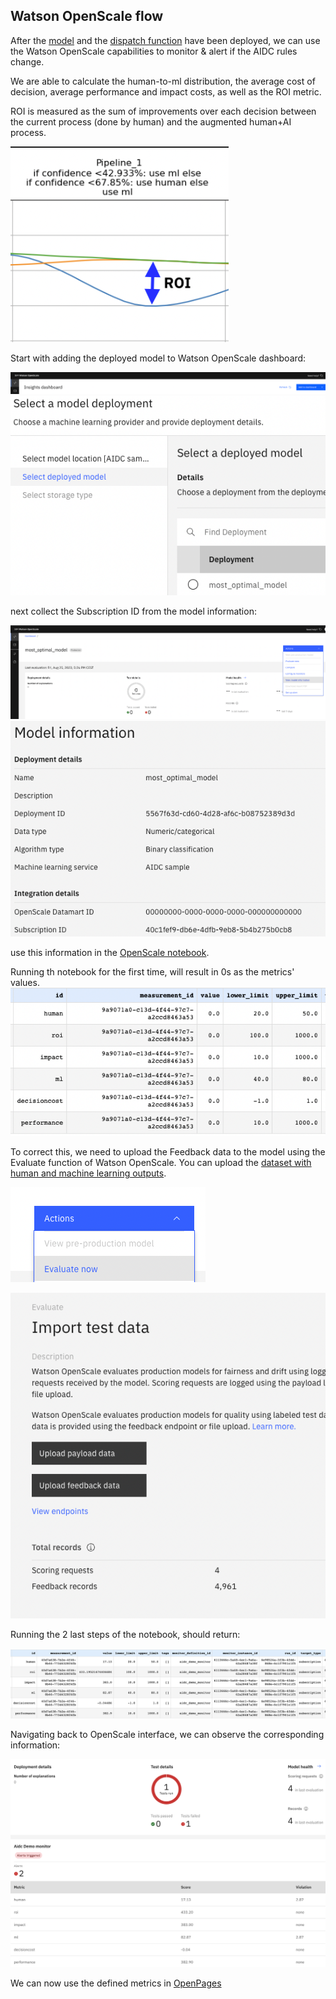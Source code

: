<a id="openscale"></a>
## Watson OpenScale flow

After the [model](../README.md#model) and the [dispatch function](../docs/WML.md#wml) have been deployed, 
we can use the Watson OpenScale capabilities to monitor & alert if the AIDC rules change.

We are able to calculate the human-to-ml distribution, the average cost of decision, 
average performance and impact costs, as well as the ROI metric.

ROI is measured as the sum of improvements over each decision between the current process (done by human) and the augmented
human+AI process.

![roi](../images/roi.png)

Start with adding the deployed model to Watson OpenScale dashboard:

![add_model](../images/add_model.png)
![add_deployment](../images/add_deployment.png)

next collect the Subscription ID from the model information:

![model_info](../images/model_info.png)
![subscription](../images/subscription.png)

use this information in the [OpenScale notebook](../notebooks/OpenScale_flow.ipynb).

Running th notebook for the first time, will result in 0s as the metrics' values.
![first_run](../images/first_run.png)

To correct this, we need to upload the Feedback data to the model using the Evaluate function of Watson OpenScale.
You can upload the [dataset with human and machine learning outputs](../data/credit_human_ml.csv).

![evaluate](../images/evaluate.png)

![feedback](../images/feedback.png)

Running the 2 last steps of the notebook, should return:

![second_run](../images/second_run.png)

Navigating back to OpenScale interface, we can observe the corresponding information:

![openscale_monitor](../images/openscale_monitor.png)

We can now use the defined metrics in [OpenPages](OpenPages.md#openpages)
